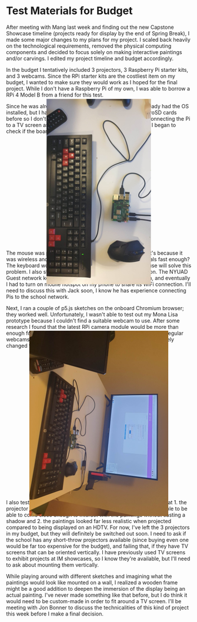 # Test Materials for Budget
After meeting with Mang last week and finding out the new Capstone Showcase timeline (projects ready for display by the end of Spring Break), I made some major changes to my plans for my project. I scaled back heavily on the technological requirements, removed the physical computing components and decided to focus solely on making interactive paintings and/or carvings. I edited my project timeline and budget accordingly.

In the budget I tentatively included 3 projectors, 3 Raspberry Pi starter kits, and 3 webcams. Since the RPi starter kits are the costliest item on my budget, I wanted to make sure they would work as I hoped for the final project. While I don't have a Raspberry Pi of my own, I was able to borrow a RPi 4 Model B from a friend for this test.

Since he was already using the board the microSD card already had the OS installed, but I have flashed Raspbian (the RPi OS) onto microSD cards before so I don't think I'll have trouble with this step. After connecting the Pi to a TV screen as well as a keyboard and (wireless) mouse, I began to check if the board would be suitable for my use.

<p align="center">
  <img style="transform: rotate(90deg);" src="https://github.com/mlk525/capstone/blob/main/images/rpi_01.jpg">
</p>

The mouse was pretty difficult to use, but I'm assuming that's because it was wireless and the board wasn't able to process the signals fast enough? The keyboard worked fine, so I'm hoping using a wired mouse will solve this problem. I also struggled to maintain a stable WiFi connection. The NYUAD Guest network kept disconnecting and wouldn't let me login, and eventually I had to turn on mobile hotspot on my phone to share its WiFi connection. I'll need to discuss this with Jack soon, I know he has experience connecting Pis to the school network.

Next, I ran a couple of p5.js sketches on the onboard Chromium browser; they worked well. Unfortunately, I wasn't able to test out my Mona Lisa prototype because I couldn't find a suitable webcam to use. After some research I found that the latest RPi camera module would be more than enough for my needs. I intend to test out the motion tracking with regular webcams before placing an order for the modules, but I preemptively changed the webcams to the RPi modules in my budget. 

<p align="center">
  <img style="transform: rotate(90deg);" src="https://github.com/mlk525/capstone/blob/main/images/rpi_2.jpg">
</p>

I also tested the Pi out with a projector display; I quickly realized that 1. the projector would need to be extremely short-throw in order for people to be able to come close enough to interact with the paintings without casting a shadow and 2. the paintings looked far less realistic when projected compared to being displayed on an HDTV. For now, I've left the 3 projectors in my budget, but they will definitely be switched out soon. I need to ask if the school has any short-throw projectors available (since buying even one would be far too expensive for the budget), and failing that, if they have TV screens that can be oriented vertically. I have previously used TV screens to exhibit projects at IM showcases, so I know they're available, but I'll need to ask about mounting them vertically.

While playing around with different sketches and imagining what the paintings would look like mounted on a wall, I realized a wooden frame might be a good addition to deepen the immersion of the display being an actual painting. I've never made something like that before, but I do think it would need to be custom-made in order to fit around a TV screen. I'll be meeting with Jon Bonner to discuss the technicalities of this kind of project this week before I make a final decision.
